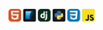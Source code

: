<img src="imagens/HTML.svg" alt="Logo Python Dark" width="25px">   <img src="imagens/sqlite.svg" alt="Logo Python Dark" width="25px">     <img src="imagens/Django.svg" alt="Logo Python Dark" width="25px">     <img src="imagens/python.svg" alt="Logo Python Dark" width="25px">     <img src="imagens/CSS.svg" alt="Logo Python Dark" width="25px">     <img src="imagens/javascript.svg" alt="Logo Python Dark" width="25px">









